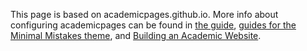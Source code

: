 
This page is based on  academicpages.github.io. More info about configuring academicpages can be found in [the guide](https://academicpages.github.io/markdown/), [guides for the Minimal Mistakes theme](https://mmistakes.github.io/minimal-mistakes/docs/configuration/), and [Building an Academic Website](https://github.com/jayrobwilliams/jayrobwilliams.github.io).

